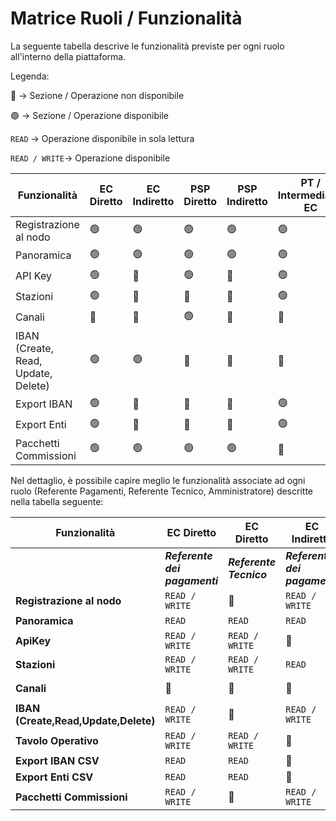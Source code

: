 # Matrice Ruoli / Funzionalità

La seguente tabella descrive le funzionalità previste per ogni ruolo all'interno della piattaforma.

Legenda:&#x20;

🔴 -> Sezione / Operazione non disponibile

🟢 -> Sezione / Operazione disponibile

`READ` ->  Operazione disponibile in sola lettura

`READ / WRITE`->  Operazione disponibile&#x20;



<table data-full-width="true"><thead><tr><th width="160">Funzionalità</th><th width="126">EC Diretto</th><th width="137">EC Indiretto</th><th width="131">PSP Diretto</th><th width="143">PSP Indiretto</th><th width="172">PT / Intermediario EC</th><th width="100">PT / Intermediario PSP</th></tr></thead><tbody><tr><td>Registrazione al nodo</td><td>🟢</td><td>🟢</td><td>🟢</td><td>🟢</td><td>🟢</td><td>🟢</td></tr><tr><td>Panoramica</td><td>🟢</td><td>🟢</td><td>🟢</td><td>🟢</td><td>🟢</td><td>🟢</td></tr><tr><td>API Key</td><td>🟢</td><td>🔴</td><td>🟢</td><td>🔴</td><td>🟢</td><td>🟢</td></tr><tr><td>Stazioni</td><td>🟢</td><td>🔴</td><td>🔴</td><td>🔴</td><td>🟢</td><td>🔴</td></tr><tr><td>Canali</td><td>🔴</td><td>🔴</td><td>🟢</td><td>🔴</td><td>🔴</td><td>🟢</td></tr><tr><td>IBAN (Create, Read, Update, Delete)</td><td>🟢</td><td>🟢</td><td>🔴</td><td>🔴</td><td>🔴</td><td>🔴</td></tr><tr><td>Export IBAN</td><td>🟢</td><td>🔴</td><td>🔴</td><td>🔴</td><td>🟢</td><td>🔴</td></tr><tr><td>Export Enti</td><td>🟢</td><td>🔴</td><td>🔴</td><td>🔴</td><td>🟢</td><td>🔴</td></tr><tr><td>Pacchetti Commissioni</td><td>🟢</td><td>🟢</td><td>🟢</td><td>🟢</td><td>🔴</td><td>🔴</td></tr></tbody></table>

Nel dettaglio, è possibile capire meglio le funzionalità associate ad ogni ruolo (Referente Pagamenti, Referente Tecnico,  Amministratore) descritte nella tabella seguente:

<table data-full-width="true"><thead><tr><th>Funzionalità</th><th>EC Diretto</th><th>EC Diretto</th><th>EC Indiretto</th><th>EC Indiretto</th><th>PSP Diretto</th><th>PSP Diretto</th><th>PSP Indiretto</th><th>PSP Indiretto</th><th>PT / Intermediario</th><th>PT / Intermediario</th><th>PT / Intermediario</th></tr></thead><tbody><tr><td> </td><td><em><strong>Referente dei pagamenti</strong></em></td><td><em><strong>Referente Tecnico</strong></em></td><td><em><strong>Referente dei pagamenti</strong></em></td><td><em><strong>Referente Tecnico</strong></em></td><td><em><strong>Amministratore</strong></em></td><td><em><strong>Referente Tecnico</strong></em></td><td><em><strong>Amministratore</strong></em></td><td><em><strong>Referente Tecnico</strong></em></td><td><em><strong>Referente Tecnico</strong></em></td><td><em><strong>Referente Tecnico</strong></em></td><td><em><strong>Referente Tecnico</strong></em></td></tr><tr><td><strong>Registrazione al nodo</strong></td><td><code>READ / WRITE</code></td><td>🔴</td><td><code>READ / WRITE</code></td><td>🔴</td><td><mark style="color:red;"><code>READ / WRITE</code></mark></td><td>🔴</td><td><mark style="color:red;"><code>READ / WRITE</code></mark></td><td>🔴</td><td><mark style="color:red;"><code>READ / WRITE</code></mark></td><td><mark style="color:red;"><code>READ / WRITE</code></mark></td><td><mark style="color:red;"><code>READ / WRITE</code></mark></td></tr><tr><td><strong>Panoramica</strong></td><td><code>READ</code> </td><td><code>READ</code> </td><td><code>READ</code> </td><td><code>READ</code> </td><td><mark style="color:green;"><code>READ</code></mark></td><td><mark style="color:green;"><code>READ</code></mark></td><td><mark style="color:green;"><code>READ</code></mark></td><td><mark style="color:green;"><code>READ</code></mark></td><td><mark style="color:green;"><code>READ</code></mark></td><td><mark style="color:green;"><code>READ</code></mark></td><td><mark style="color:green;"><code>READ</code></mark></td></tr><tr><td><strong>ApiKey</strong></td><td><code>READ / WRITE</code></td><td><code>READ / WRITE</code></td><td>🔴</td><td>🔴</td><td><mark style="color:red;"><code>READ / WRITE</code></mark></td><td><mark style="color:red;"><code>READ / WRITE</code></mark></td><td>🔴</td><td>🔴</td><td><mark style="color:red;"><code>READ / WRITE</code></mark></td><td><mark style="color:red;"><code>READ / WRITE</code></mark></td><td><mark style="color:red;"><code>READ / WRITE</code></mark></td></tr><tr><td><strong>Stazioni</strong></td><td><code>READ / WRITE</code></td><td><code>READ / WRITE</code></td><td><code>READ</code> </td><td>🔴</td><td>🔴</td><td>🔴</td><td>🔴</td><td>🔴</td><td><mark style="color:red;"><code>READ / WRITE</code></mark></td><td>🔴</td><td><mark style="color:red;"><code>READ / WRITE</code></mark></td></tr><tr><td><strong>Canali</strong></td><td>🔴</td><td>🔴</td><td>🔴</td><td>🔴</td><td><mark style="color:red;"><code>READ / WRITE</code></mark></td><td><mark style="color:red;"><code>READ / WRITE</code></mark></td><td>🔴</td><td>🔴</td><td>🔴</td><td><mark style="color:red;"><code>READ / WRITE</code></mark></td><td><mark style="color:red;"><code>READ / WRITE</code></mark></td></tr><tr><td><strong>IBAN (Create,Read,Update,Delete)</strong></td><td><code>READ / WRITE</code></td><td>🔴</td><td><code>READ / WRITE</code></td><td>🔴</td><td>🔴</td><td>🔴</td><td>🔴</td><td>🔴</td><td>🔴</td><td>🔴</td><td>🔴</td></tr><tr><td><strong>Tavolo Operativo</strong></td><td><code>READ / WRITE</code></td><td><code>READ / WRITE</code></td><td>🔴</td><td>🔴</td><td>🔴</td><td>🔴</td><td>🔴</td><td>🔴</td><td><mark style="color:red;"><code>READ / WRITE</code></mark></td><td>🔴</td><td><mark style="color:red;"><code>READ / WRITE</code></mark></td></tr><tr><td><strong>Export IBAN CSV</strong></td><td><code>READ</code> </td><td><code>READ</code> </td><td>🔴</td><td>🔴</td><td>🔴</td><td>🔴</td><td>🔴</td><td>🔴</td><td><mark style="color:green;"><code>READ</code></mark></td><td>🔴</td><td>🔴</td></tr><tr><td><strong>Export Enti CSV</strong></td><td><code>READ</code> </td><td><code>READ</code> </td><td>🔴</td><td>🔴</td><td>🔴</td><td>🔴</td><td>🔴</td><td>🔴</td><td><mark style="color:green;"><code>READ</code></mark></td><td>🔴</td><td>🔴</td></tr><tr><td><strong>Pacchetti Commissioni</strong></td><td><code>READ / WRITE</code></td><td>🔴</td><td><code>READ / WRITE</code></td><td>🔴</td><td><mark style="color:red;"><code>READ / WRITE</code></mark></td><td>🔴</td><td><mark style="color:red;"><code>READ / WRITE</code></mark></td><td>🔴</td><td>🔴</td><td></td><td></td></tr></tbody></table>

